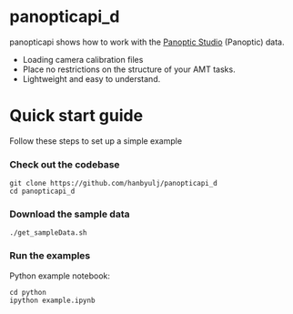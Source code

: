 panopticapi_d
=============

panopticapi shows how to work with the [Panoptic Studio](http://domedb.perception.cs.cmu.edu) (Panoptic) data. 

- Loading camera calibration files 
- Place no restrictions on the structure of your AMT tasks.
- Lightweight and easy to understand.

# Quick start guide
Follow these steps to set up a simple example 

### Check out the codebase
```
git clone https://github.com/hanbyulj/panopticapi_d
cd panopticapi_d 
```

### Download the sample data 
```
./get_sampleData.sh
```

### Run the examples
Python example notebook:
```
cd python
ipython example.ipynb
```
